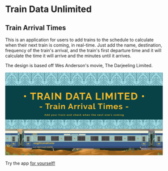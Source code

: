 # Train Data Unlimited
## Train Arrival Times

This is an application for users to add trains to the schedule to calculate when their next train is coming, in real-time. Just add the name, destination, frequency of the train's arrival, and the train's first departure time and it will calculate the time it will arrive and the minutes until it arrives.

The design is based off Wes Anderson's movie, The Darjeeling Limited.

![Image of Train Data Unlimited](https://raw.githubusercontent.com/bessygmartinez/TheTrain/master/assets/images/TheTrainSocial.jpg)

Try the app [for yourself!](https://bessygmartinez.github.io/TheTrain)
